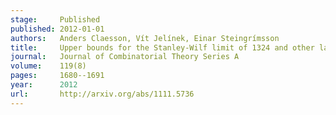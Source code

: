 ```yaml
---
stage:     Published
published: 2012-01-01
authors:   Anders Claesson, Vít Jelínek, Einar Steingrímsson
title:     Upper bounds for the Stanley-Wilf limit of 1324 and other layered patterns
journal:   Journal of Combinatorial Theory Series A
volume:    119(8)
pages:     1680--1691
year:      2012
url:       http://arxiv.org/abs/1111.5736
---
```


